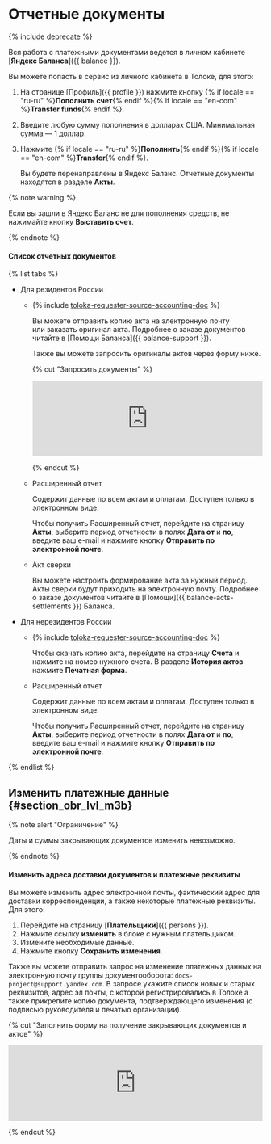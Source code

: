# Отчетные документы

{% include [deprecate](../../_includes/deprecate.md) %}

Вся работа с платежными документами ведется в личном кабинете [**Яндекс Баланса**]({{ balance }}).

Вы можете попасть в сервис из личного кабинета в Толоке, для этого:

1. На странице [Профиль]({{ profile }}) нажмите кнопку {% if locale == "ru-ru" %}**Пополнить счет**{% endif %}{% if locale == "en-com" %}**Transfer funds**{% endif %}.

1. Введите любую сумму пополнения в долларах США. Минимальная сумма — 1 доллар.

1. Нажмите {% if locale == "ru-ru" %}**Пополнить**{% endif %}{% if locale == "en-com" %}**Transfer**{% endif %}.

    Вы будете перенаправлены в Яндекс Баланс. Отчетные документы находятся в разделе **Акты**.

{% note warning %}

Если вы зашли в Яндекс Баланс не для пополнения средств, не нажимайте кнопку **Выставить счет**.

{% endnote %}

#### Список отчетных документов

{% list tabs %}

- Для резидентов России

  - {% include [toloka-requester-source-accounting-doc](../_includes/toloka-requester-source/id-toloka-requester-source/accounting-doc.md) %}

      Вы можете отправить копию акта на электронную почту или заказать оригинал акта. Подробнее о заказе документов читайте в [Помощи Баланса]({{ balance-support }}).

      Также вы можете запросить оригиналы актов через форму ниже.

      {% cut "Запросить документы" %}

      <iframe width="100%" frameborder="0" src="https://forms.yandex.com/surveys/10015610/?lang=ru&iframe=1&service=toloka-ai"></iframe>

      {% endcut %}

  - Расширенный отчет

      Содержит данные по всем актам и оплатам. Доступен только в электронном виде.

      Чтобы получить Расширенный отчет, перейдите на страницу **Акты**, выберите период отчетности в полях **Дата от** и **по**, введите ваш e-mail и нажмите кнопку **Отправить по электронной почте**.

  - Акт сверки

      Вы можете настроить формирование акта за нужный период. Акты сверки будут приходить на электронную почту. Подробнее о заказе документов читайте в [Помощи]({{ balance-acts-settlements }}) Баланса.

- Для нерезидентов России

  - {% include [toloka-requester-source-accounting-doc](../_includes/toloka-requester-source/id-toloka-requester-source/accounting-doc.md) %}

      Чтобы скачать копию акта, перейдите на страницу **Счета** и нажмите на номер нужного счета. В разделе **История актов** нажмите **Печатная форма**.

  - Расширенный отчет

      Содержит данные по всем актам и оплатам. Доступен только в электронном виде.

      Чтобы получить Расширенный отчет, перейдите на страницу **Акты**, выберите период отчетности в полях **Дата от** и **по**, введите ваш e-mail и нажмите кнопку **Отправить по электронной почте**.

{% endlist %}

## Изменить платежные данные {#section_obr_lvl_m3b}

{% note alert "Ограничение" %}

Даты и суммы закрывающих документов изменить невозможно.

{% endnote %}

#### Изменить адреса доставки документов и платежные реквизиты

Вы можете изменить адрес электронной почты, фактический адрес для доставки корреспонденции, а также некоторые платежные реквизиты. Для этого:

1. Перейдите на страницу [**Плательщики**]({{ persons }}).
1. Нажмите ссылку **изменить** в блоке с нужным плательщиком.
1. Измените необходимые данные.
1. Нажмите кнопку **Сохранить изменения**.

Также вы можете отправить запрос на изменение платежных данных на электронную почту группы документооборота: `docs-project@support.yandex.com`. В запросе укажите список новых и старых реквизитов, адрес эл почты, с которой регистрировались в Толоке а также прикрепите копию документа, подтверждающего изменения (с подписью руководителя и печатью организации).

{% cut "Заполнить форму на получение закрывающих документов и актов" %}

<iframe width="100%" frameborder="0" src="https://forms.yandex.com/surveys/10015610/?lang=ru&iframe=1&service=toloka-ai"></iframe>

{% endcut %}
